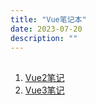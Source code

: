 ```yaml
---
title: "Vue笔记本"
date: 2023-07-20
description: ""
---
```

##
1. [Vue2笔记](/docs/FrontEnd/Vue/Vue2-components.html)   
2. [Vue3笔记](/docs/FrontEnd/Vue/Vue3-snacks.html)